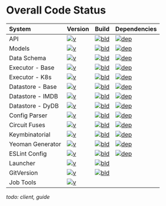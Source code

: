 # Overall Code Status

| System           | Version | Build | Dependencies |
| :--------------- | :------ | :---- | :----------- |
| API              | [![v][api-veri]][api-veru] | [![bld][api-bldi]][api-bldu] | [![dep][api-depi]][api-depu] |
| Models           | [![v][models-veri]][models-veru] | [![bld][models-bldi]][models-bldu] | [![dep][models-depi]][models-depu] |
| Data Schema      | [![v][schema-veri]][schema-veru] | [![bld][schema-bldi]][schema-bldu] | [![dep][schema-depi]][schema-depu] |
| Executor - Base  | [![v][ebase-veri]][ebase-veru] | [![bld][ebase-bldi]][ebase-bldu] | [![dep][ebase-depi]][ebase-depu] |
| Executor - K8s   | [![v][k8s-veri]][k8s-veru] | [![bld][k8s-bldi]][k8s-bldu] | [![dep][k8s-depi]][k8s-depu] |
| Datastore - Base | [![v][dbase-veri]][dbase-veru] | [![bld][dbase-bldi]][dbase-bldu] | [![dep][dbase-depi]][dbase-depu] |
| Datastore - IMDB | [![v][imdb-veri]][imdb-veru] | [![bld][imdb-bldi]][imdb-bldu] | [![dep][imdb-depi]][imdb-depu] |
| Datastore - DyDB | [![v][dydb-veri]][dydb-veru] | [![bld][dydb-bldi]][dydb-bldu] | [![dep][dydb-depi]][dydb-depu] |
| Config Parser    | [![v][cfg-veri]][cfg-veru] | [![bld][cfg-bldi]][cfg-bldu] | [![dep][cfg-depi]][cfg-depu] |
| Circuit Fuses    | [![v][fuse-veri]][fuse-veru] | [![bld][fuse-bldi]][fuse-bldu] | [![dep][fuse-depi]][fuse-depu] |
| Keymbinatorial   | [![v][keyb-veri]][keyb-veru] | [![bld][keyb-bldi]][keyb-bldu] | [![dep][keyb-depi]][keyb-depu] |
| Yeoman Generator | [![v][yo-veri]][yo-veru] | [![bld][yo-bldi]][yo-bldu] | [![dep][yo-depi]][yo-depu] |
| ESLint Config    | [![v][lint-veri]][lint-veru] | [![bld][lint-bldi]][lint-bldu] | [![dep][lint-depi]][lint-depu] |
| Launcher         | [![v][lnch-veri]][lnch-veru] | [![bld][lnch-bldi]][lnch-bldu] | |
| GitVersion       | [![v][gitv-veri]][gitv-veru] | [![bld][gitv-bldi]][gitv-bldu] | |
| Job Tools        | [![v][jobt-veri]][jobt-veru] | | |

_todo: client, guide_

[api-veri]: https://img.shields.io/npm/v/screwdriver-api.svg
[api-veru]: https://npmjs.org/package/screwdriver-api
[api-bldi]: https://app.wercker.com/status/10229771f62f565cd62622ef56f0ca6d
[api-bldu]: https://app.wercker.com/project/bykey/10229771f62f565cd62622ef56f0ca6d
[api-depi]: https://david-dm.org/screwdriver-cd/screwdriver.svg?theme=shields.io
[api-depu]: https://david-dm.org/screwdriver-cd/screwdriver

[models-veri]: https://img.shields.io/npm/v/screwdriver-models.svg
[models-veru]: https://npmjs.org/package/screwdriver-models
[models-bldi]: https://app.wercker.com/status/b397acf533ad968db3955e1b2e834c8b
[models-bldu]: https://app.wercker.com/project/bykey/b397acf533ad968db3955e1b2e834c8b
[models-depi]: https://david-dm.org/screwdriver-cd/models.svg?theme=shields.io
[models-depu]: https://david-dm.org/screwdriver-cd/models

[schema-veri]: https://img.shields.io/npm/v/screwdriver-data-schema.svg
[schema-veru]: https://npmjs.org/package/screwdriver-data-schema
[schema-bldi]: https://app.wercker.com/status/5af7b45967fcef5a8769b23c0f150040
[schema-bldu]: https://app.wercker.com/project/bykey/5af7b45967fcef5a8769b23c0f150040
[schema-depi]: https://david-dm.org/screwdriver-cd/data-schema.svg?theme=shields.io
[schema-depu]: https://david-dm.org/screwdriver-cd/data-schema

[ebase-veri]: https://img.shields.io/npm/v/screwdriver-executor-base.svg
[ebase-veru]: https://npmjs.org/package/screwdriver-executor-base
[ebase-bldi]: https://app.wercker.com/status/a520b28caca342b4419caa09a8875607
[ebase-bldu]: https://app.wercker.com/project/bykey/a520b28caca342b4419caa09a8875607
[ebase-depi]: https://david-dm.org/screwdriver-cd/executor-base.svg?theme=shields.io
[ebase-depu]: https://david-dm.org/screwdriver-cd/executor-base

[k8s-veri]: https://img.shields.io/npm/v/screwdriver-executor-k8s.svg
[k8s-veru]: https://npmjs.org/package/screwdriver-executor-k8s
[k8s-bldi]: https://app.wercker.com/status/6eee5facca93cb34510bf36d814460e8
[k8s-bldu]: https://app.wercker.com/project/bykey/6eee5facca93cb34510bf36d814460e8
[k8s-depi]: https://david-dm.org/screwdriver-cd/executor-k8s.svg?theme=shields.io
[k8s-depu]: https://david-dm.org/screwdriver-cd/executor-k8s

[dbase-veri]: https://img.shields.io/npm/v/screwdriver-datastore-base.svg
[dbase-veru]: https://npmjs.org/package/screwdriver-datastore-base
[dbase-bldi]: https://app.wercker.com/status/dcb5f2a518c165578b8e0b4c5023ced8
[dbase-bldu]: https://app.wercker.com/project/bykey/dcb5f2a518c165578b8e0b4c5023ced8
[dbase-depi]: https://david-dm.org/screwdriver-cd/datastore-base.svg?theme=shields.io
[dbase-depu]: https://david-dm.org/screwdriver-cd/datastore-base

[imdb-veri]: https://img.shields.io/npm/v/screwdriver-datastore-imdb.svg
[imdb-veru]: https://npmjs.org/package/screwdriver-datastore-imdb
[imdb-bldi]: https://app.wercker.com/status/f613d096556c053ce524ffff36259d1c
[imdb-bldu]: https://app.wercker.com/project/bykey/f613d096556c053ce524ffff36259d1c
[imdb-depi]: https://david-dm.org/screwdriver-cd/datastore-imdb.svg?theme=shields.io
[imdb-depu]: https://david-dm.org/screwdriver-cd/datastore-imdb

[dydb-veri]: https://img.shields.io/npm/v/screwdriver-datastore-dynamodb.svg
[dydb-veru]: https://npmjs.org/package/screwdriver-datastore-dynamodb
[dydb-bldi]: https://app.wercker.com/status/bebcdc9de9d33dc7dea39e388efec0c0
[dydb-bldu]: https://app.wercker.com/project/bykey/bebcdc9de9d33dc7dea39e388efec0c0
[dydb-depi]: https://david-dm.org/screwdriver-cd/datastore-dynamodb.svg?theme=shields.io
[dydb-depu]: https://david-dm.org/screwdriver-cd/datastore-dynamodb

[cfg-veri]: https://img.shields.io/npm/v/screwdriver-config-parser.svg
[cfg-veru]: https://npmjs.org/package/screwdriver-config-parser
[cfg-bldi]: https://app.wercker.com/status/557eccbc3bebaca70f03b5093e3222f9
[cfg-bldu]: https://app.wercker.com/project/bykey/557eccbc3bebaca70f03b5093e3222f9
[cfg-depi]: https://david-dm.org/screwdriver-cd/config-parser.svg?theme=shields.io
[cfg-depu]: https://david-dm.org/screwdriver-cd/config-parser

[fuse-veri]: https://img.shields.io/npm/v/circuit-fuses.svg
[fuse-veru]: https://npmjs.org/package/circuit-fuses
[fuse-bldi]: https://app.wercker.com/status/7c8d2a125b557ea2ce44e1a88d2d481d
[fuse-bldu]: https://app.wercker.com/project/bykey/7c8d2a125b557ea2ce44e1a88d2d481d
[fuse-depi]: https://david-dm.org/screwdriver-cd/circuit-fuses.svg?theme=shields.io
[fuse-depu]: https://david-dm.org/screwdriver-cd/circuit-fuses

[keyb-veri]: https://img.shields.io/npm/v/keymbinatorial.svg
[keyb-veru]: https://npmjs.org/package/keymbinatorial
[keyb-bldi]: https://app.wercker.com/status/1393eaeadf0a2014e8c7c3dd83f58de2
[keyb-bldu]: https://app.wercker.com/project/bykey/1393eaeadf0a2014e8c7c3dd83f58de2
[keyb-depi]: https://david-dm.org/screwdriver-cd/keymbinatorial.svg?theme=shields.io
[keyb-depu]: https://david-dm.org/screwdriver-cd/keymbinatorial

[yo-veri]: https://img.shields.io/npm/v/generator-screwdriver.svg
[yo-veru]: https://npmjs.org/package/generator-screwdriver
[yo-bldi]: https://app.wercker.com/status/3471515bed0f8ad06b51b7db148627cf
[yo-bldu]: https://app.wercker.com/project/bykey/3471515bed0f8ad06b51b7db148627cf
[yo-depi]: https://david-dm.org/screwdriver-cd/generator-screwdriver.svg?theme=shields.io
[yo-depu]: https://david-dm.org/screwdriver-cd/generator-screwdriver

[lint-veri]: https://img.shields.io/npm/v/eslint-config-screwdriver.svg
[lint-veru]: https://npmjs.org/package/eslint-config-screwdriver
[lint-bldi]: https://app.wercker.com/status/76f9fccc5d63312b6c5a410650533fa0
[lint-bldu]: https://app.wercker.com/project/bykey/76f9fccc5d63312b6c5a410650533fa0
[lint-depi]: https://david-dm.org/screwdriver-cd/eslint-config-screwdriver.svg?theme=shields.io
[lint-depu]: https://david-dm.org/screwdriver-cd/eslint-config-screwdriver

[lnch-veri]: https://img.shields.io/github/tag/screwdriver-cd/launcher.svg
[lnch-veru]: https://github.com/screwdriver-cd/launcher/releases
[lnch-bldi]: https://app.wercker.com/status/822503b7af879d54018006aeafb317ae
[lnch-bldu]: https://app.wercker.com/project/bykey/822503b7af879d54018006aeafb317ae

[gitv-veri]: https://img.shields.io/github/tag/screwdriver-cd/gitversion.svg
[gitv-veru]: https://github.com/screwdriver-cd/gitversion/releases
[gitv-bldi]: https://app.wercker.com/status/28e7d21d5c6bfe687a26689ea48e53a7
[gitv-bldu]: https://app.wercker.com/project/bykey/28e7d21d5c6bfe687a26689ea48e53a7

[jobt-veri]: https://img.shields.io/github/tag/screwdriver-cd/job-tools.svg
[jobt-veru]: https://github.com/screwdriver-cd/job-tools/releases
